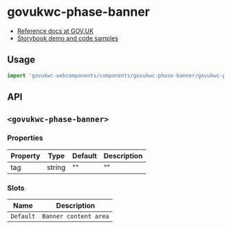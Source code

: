 # govukwc-phase-banner

- [Reference docs at GOV.UK](https://design-system.service.gov.uk/components/phase-banner/)
- [Storybook demo and code samples](http://tgreyuk.github.io/govuk-webcomponents/storybook/?path=/story/phase-banner/)

## Usage

```javascript
import 'govukwc-webcomponents/components/govukwc-phase-banner/govukwc-phase-banner';
```

## API

## `<govukwc-phase-banner>`

### Properties

| Property  |  Type     | Default | Description |
|-----------|-----------|---------|-------------|
| tag|string|""|""| 

### Slots

| Name  |  Description     |
|-----------|-----------|
| `Default` | `Banner content area` |

